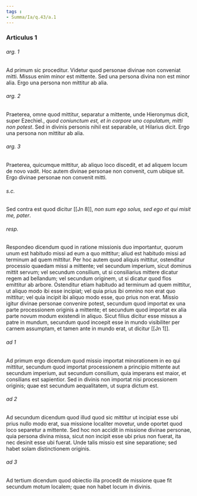 ```yaml
---
tags : 
- Summa/Ia/q.43/a.1
---
```


### Articulus 1

###### arg. 1
Ad primum sic proceditur. Videtur quod personae divinae non conveniat mitti. Missus enim minor est mittente. Sed una persona divina non est minor alia. Ergo una persona non mittitur ab alia.

###### arg. 2
Praeterea, omne quod mittitur, separatur a mittente, unde Hieronymus dicit, super Ezechiel., *quod coniunctum est, et in corpore uno copulatum, mitti non potest*. Sed in divinis personis nihil est separabile, ut Hilarius dicit. Ergo una persona non mittitur ab alia.

###### arg. 3
Praeterea, quicumque mittitur, ab aliquo loco discedit, et ad aliquem locum de novo vadit. Hoc autem divinae personae non convenit, cum ubique sit. Ergo divinae personae non convenit mitti.

###### s.c.
Sed contra est quod dicitur [[Jn 8]], *non sum ego solus, sed ego et qui misit me, pater*.

###### resp.
Respondeo dicendum quod in ratione missionis duo importantur, quorum unum est habitudo missi ad eum a quo mittitur; aliud est habitudo missi ad terminum ad quem mittitur. Per hoc autem quod aliquis mittitur, ostenditur processio quaedam missi a mittente; vel secundum imperium, sicut dominus mittit servum; vel secundum consilium, ut si consiliarius mittere dicatur regem ad bellandum; vel secundum originem, ut si dicatur quod flos emittitur ab arbore. Ostenditur etiam habitudo ad terminum ad quem mittitur, ut aliquo modo ibi esse incipiat; vel quia prius ibi omnino non erat quo mittitur; vel quia incipit ibi aliquo modo esse, quo prius non erat. Missio igitur divinae personae convenire potest, secundum quod importat ex una parte processionem originis a mittente; et secundum quod importat ex alia parte novum modum existendi in aliquo. Sicut filius dicitur esse missus a patre in mundum, secundum quod incoepit esse in mundo visibiliter per carnem assumptam, et tamen ante in mundo erat, ut dicitur [[Jn 1]].

###### ad 1
Ad primum ergo dicendum quod missio importat minorationem in eo qui mittitur, secundum quod importat processionem a principio mittente aut secundum imperium, aut secundum consilium, quia imperans est maior, et consilians est sapientior. Sed in divinis non importat nisi processionem originis; quae est secundum aequalitatem, ut supra dictum est.

###### ad 2
Ad secundum dicendum quod illud quod sic mittitur ut incipiat esse ubi prius nullo modo erat, sua missione localiter movetur, unde oportet quod loco separetur a mittente. Sed hoc non accidit in missione divinae personae, quia persona divina missa, sicut non incipit esse ubi prius non fuerat, ita nec desinit esse ubi fuerat. Unde talis missio est sine separatione; sed habet solam distinctionem originis.

###### ad 3
Ad tertium dicendum quod obiectio illa procedit de missione quae fit secundum motum localem; quae non habet locum in divinis.

